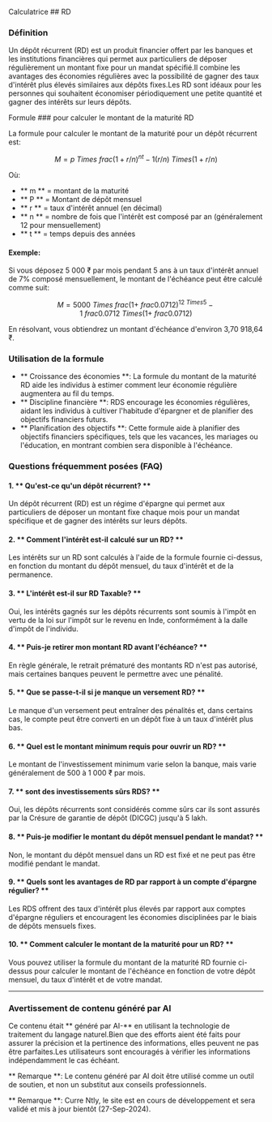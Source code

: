 Calculatrice ## RD

### Définition
Un dépôt récurrent (RD) est un produit financier offert par les banques et les institutions financières qui permet aux particuliers de déposer régulièrement un montant fixe pour un mandat spécifié.Il combine les avantages des économies régulières avec la possibilité de gagner des taux d'intérêt plus élevés similaires aux dépôts fixes.Les RD sont idéaux pour les personnes qui souhaitent économiser périodiquement une petite quantité et gagner des intérêts sur leurs dépôts.

Formule ### pour calculer le montant de la maturité RD

La formule pour calculer le montant de la maturité pour un dépôt récurrent est:

$$
M = p \ Times \ frac {(1 + r / n) ^ {nt} - 1} {(r / n)} \ Times (1 + r / n)
$$

Où:
- ** m ** = montant de la maturité
- ** P ** = Montant de dépôt mensuel
- ** r ** = taux d'intérêt annuel (en décimal)
- ** n ** = nombre de fois que l'intérêt est composé par an (généralement 12 pour mensuellement)
- ** t ** = temps depuis des années

#### Exemple:

Si vous déposez 5 000 ₹ par mois pendant 5 ans à un taux d'intérêt annuel de 7% composé mensuellement, le montant de l'échéance peut être calculé comme suit:

$$
M = 5000 \ Times \ frac {(1 + \ frac {0.07} {12}) ^ {12 \ Times 5} - 1} {\ frac {0.07} {12}} \ Times (1 + \ frac {0.07}{12})
$$

En résolvant, vous obtiendrez un montant d'échéance d'environ 3,70 918,64 ₹.

### Utilisation de la formule

- ** Croissance des économies **: La formule du montant de la maturité RD aide les individus à estimer comment leur économie régulière augmentera au fil du temps.
- ** Discipline financière **: RDS encourage les économies régulières, aidant les individus à cultiver l'habitude d'épargner et de planifier des objectifs financiers futurs.
- ** Planification des objectifs **: Cette formule aide à planifier des objectifs financiers spécifiques, tels que les vacances, les mariages ou l'éducation, en montrant combien sera disponible à l'échéance.

### Questions fréquemment posées (FAQ)

#### 1. ** Qu'est-ce qu'un dépôt récurrent? **
Un dépôt récurrent (RD) est un régime d'épargne qui permet aux particuliers de déposer un montant fixe chaque mois pour un mandat spécifique et de gagner des intérêts sur leurs dépôts.

#### 2. ** Comment l'intérêt est-il calculé sur un RD? **
Les intérêts sur un RD sont calculés à l'aide de la formule fournie ci-dessus, en fonction du montant du dépôt mensuel, du taux d'intérêt et de la permanence.

#### 3. ** L'intérêt est-il sur RD Taxable? **
Oui, les intérêts gagnés sur les dépôts récurrents sont soumis à l'impôt en vertu de la loi sur l'impôt sur le revenu en Inde, conformément à la dalle d'impôt de l'individu.

#### 4. ** Puis-je retirer mon montant RD avant l'échéance? **
En règle générale, le retrait prématuré des montants RD n'est pas autorisé, mais certaines banques peuvent le permettre avec une pénalité.

#### 5. ** Que se passe-t-il si je manque un versement RD? **
Le manque d'un versement peut entraîner des pénalités et, dans certains cas, le compte peut être converti en un dépôt fixe à un taux d'intérêt plus bas.

#### 6. ** Quel est le montant minimum requis pour ouvrir un RD? **
Le montant de l'investissement minimum varie selon la banque, mais varie généralement de 500 à 1 000 ₹ par mois.

#### 7. ** sont des investissements sûrs RDS? **
Oui, les dépôts récurrents sont considérés comme sûrs car ils sont assurés par la Crésure de garantie de dépôt (DICGC) jusqu'à 5 lakh.

#### 8. ** Puis-je modifier le montant du dépôt mensuel pendant le mandat? **
Non, le montant du dépôt mensuel dans un RD est fixé et ne peut pas être modifié pendant le mandat.

#### 9. ** Quels sont les avantages de RD par rapport à un compte d'épargne régulier? **
Les RDS offrent des taux d'intérêt plus élevés par rapport aux comptes d'épargne réguliers et encouragent les économies disciplinées par le biais de dépôts mensuels fixes.

#### 10. ** Comment calculer le montant de la maturité pour un RD? **
Vous pouvez utiliser la formule du montant de la maturité RD fournie ci-dessus pour calculer le montant de l'échéance en fonction de votre dépôt mensuel, du taux d'intérêt et de votre mandat.

---
### Avertissement de contenu généré par AI

Ce contenu était ** généré par AI-** en utilisant la technologie de traitement du langage naturel.Bien que des efforts aient été faits pour assurer la précision et la pertinence des informations, elles peuvent ne pas être parfaites.Les utilisateurs sont encouragés à vérifier les informations indépendamment le cas échéant.

** Remarque **: Le contenu généré par AI doit être utilisé comme un outil de soutien, et non un substitut aux conseils professionnels.

** Remarque **: Curre Ntly, le site est en cours de développement et sera validé et mis à jour bientôt (27-Sep-2024).